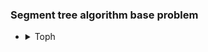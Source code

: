 ### Segment tree algorithm base problem
<ul>
    <li>
        <details>
            <summary>Toph</summary>
            <ol>
                <li>Problem: <a href="https://toph.co/p/singing-game">Singing Game</a></li>
                <ul>
                    <li>Solution: <a href = "https://github.com/Mestu-Paul/MyProgramming/blob/master/Toph/Singing_Game.md">Singing Game</a></li>
                </ul>
            </ol>
        </details>
    </li>
</ul>